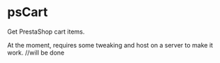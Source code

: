 # psCart
Get PrestaShop cart items.

At the moment, requires some tweaking and host on a server to make it work. //will be done
